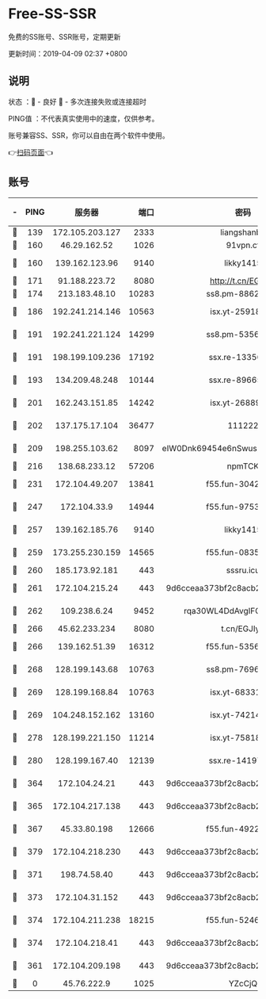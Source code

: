 # Free-SS-SSR

免费的SS账号、SSR账号，定期更新

更新时间：2019-04-09 02:37 +0800

## 说明

状态     ：🙂 - 良好 🙁 - 多次连接失败或连接超时

PING值   ：不代表真实使用中的速度，仅供参考。

账号兼容SS、SSR，你可以自由在两个软件中使用。

👉[扫码页面](https://liesauer.github.io/Free-SS-SSR/)👈

## 账号

|-|PING|服务器|端口|密码|加密方式|区域|
|:----:|:----:|:-----:|-----:|:----:|:----:|:----:|
|🙂|139|172.105.203.127|2333|liangshanbo|chacha20|JP|
|🙂|160|46.29.162.52|1026|91vpn.cf|rc4-md5|RU|
|🙂|160|139.162.123.96|9140|likky1415|aes-256-cfb|JP|
|🙂|171|91.188.223.72|8080|http://t.cn/EGJIyrl|rc4-md5|RU|
|🙂|174|213.183.48.10|10283|ss8.pm-88628460|rc4-md5|RU|
|🙂|186|192.241.214.146|10563|isx.yt-25918764|aes-256-cfb|US|
|🙂|191|192.241.221.124|14299|ss8.pm-53565122|aes-256-cfb|US|
|🙂|191|198.199.109.236|17192|ssx.re-13356046|aes-256-cfb|US|
|🙂|193|134.209.48.248|10144|ssx.re-89665984|aes-256-cfb|US|
|🙂|201|162.243.151.85|14242|isx.yt-26889865|aes-256-cfb|US|
|🙂|202|137.175.17.104|36477|111222|aes-256-cfb|CN|
|🙂|209|198.255.103.62|8097|eIW0Dnk69454e6nSwuspv9DmS201tQ0D|aes-256-cfb|US|
|🙂|216|138.68.233.12|57206|npmTCK|rc4-md5|US|
|🙂|231|172.104.49.207|13841|f55.fun-30420526|aes-256-cfb|SG|
|🙂|247|172.104.33.9|14944|f55.fun-97539524|aes-256-cfb|SG|
|🙂|257|139.162.185.76|9140|likky1415|aes-256-cfb|DE|
|🙂|259|173.255.230.159|14565|f55.fun-08354460|aes-256-cfb|US|
|🙂|260|185.173.92.181|443|sssru.icu|rc4-md5|RU|
|🙂|261|172.104.215.24|443|9d6cceaa373bf2c8acb22e60b6a58be6|aes-256-cfb|US|
|🙂|262|109.238.6.24|9452|rqa30WL4DdAvgIFG6Fs3znzTa|aes-256-cfb|FR|
|🙂|266|45.62.233.234|8080|t.cn/EGJIyrl|rc4-md5|CA|
|🙂|266|139.162.51.39|16312|f55.fun-53567565|aes-256-cfb|SG|
|🙂|268|128.199.143.68|10763|ss8.pm-76962074|aes-256-cfb|SG|
|🙂|269|128.199.168.84|10763|isx.yt-68331101|aes-256-cfb|SG|
|🙂|269|104.248.152.162|13160|isx.yt-74214168|aes-256-cfb|SG|
|🙂|278|128.199.221.150|11214|isx.yt-75818921|aes-256-cfb|SG|
|🙂|280|128.199.167.40|12139|ssx.re-14197752|aes-256-cfb|SG|
|🙂|364|172.104.24.21|443|9d6cceaa373bf2c8acb22e60b6a58be6|aes-256-cfb|US|
|🙂|365|172.104.217.138|443|9d6cceaa373bf2c8acb22e60b6a58be6|aes-256-cfb|US|
|🙂|367|45.33.80.198|12666|f55.fun-49224409|aes-256-cfb|US|
|🙂|379|172.104.218.230|443|9d6cceaa373bf2c8acb22e60b6a58be6|aes-256-cfb|US|
|🙂|371|198.74.58.40|443|9d6cceaa373bf2c8acb22e60b6a58be6|aes-256-cfb|US|
|🙂|373|172.104.31.152|443|9d6cceaa373bf2c8acb22e60b6a58be6|aes-256-cfb|US|
|🙂|374|172.104.211.238|18215|f55.fun-52464374|aes-256-cfb|US|
|🙂|374|172.104.218.41|443|9d6cceaa373bf2c8acb22e60b6a58be6|aes-256-cfb|US|
|🙁|361|172.104.209.198|443|9d6cceaa373bf2c8acb22e60b6a58be6|aes-256-cfb|US|
|🙁|0|45.76.222.9|1025|YZcCjQ|rc4-md5|JP|
